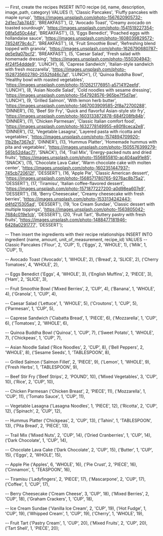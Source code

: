 -- First, create the recipes
INSERT INTO recipe (id, name, description, image_path, category) VALUES
(1, 'Classic Pancakes', 'Fluffy pancakes with maple syrup', 'https://images.unsplash.com/photo-1567620905732-2d1ec7ab7445', 'BREAKFAST'),
(2, 'Avocado Toast', 'Creamy avocado on toasted sourdough', 'https://images.unsplash.com/photo-1541519227354-08fa5d50c44d', 'BREAKFAST'),
(3, 'Eggs Benedict', 'Poached eggs with hollandaise sauce', 'https://images.unsplash.com/photo-1608039829572-78524f79c4c7', 'BREAKFAST'),
(4, 'Fruit Smoothie Bowl', 'Refreshing blend topped with granola', 'https://images.unsplash.com/photo-1626790680787-de5e9a07bcf2', 'BREAKFAST'),
(5, 'Caesar Salad', 'Fresh salad with homemade dressing', 'https://images.unsplash.com/photo-1550304943-4f24f54ddde9', 'LUNCH'),
(6, 'Caprese Sandwich', 'Italian-style sandwich with fresh mozzarella', 'https://images.unsplash.com/photo-1528735602780-2552fd46c7af', 'LUNCH'),
(7, 'Quinoa Buddha Bowl', 'Healthy bowl with roasted vegetables', 'https://images.unsplash.com/photo-1512621776951-a57141f2eefd', 'LUNCH'),
(8, 'Asian Noodle Salad', 'Cold noodles with sesame dressing', 'https://images.unsplash.com/photo-1547928576-965be7f5d7ae', 'LUNCH'),
(9, 'Grilled Salmon', 'With lemon herb butter', 'https://images.unsplash.com/photo-1467003909585-2f8a72700288', 'DINNER'),
(10, 'Beef Stir Fry', 'Quick and flavorful Asian-style stir fry', 'https://images.unsplash.com/photo-1603133872878-684f208fb84b', 'DINNER'),
(11, 'Chicken Parmesan', 'Classic Italian comfort food', 'https://images.unsplash.com/photo-1632778149955-e80f8ceca2e8', 'DINNER'),
(12, 'Vegetable Lasagna', 'Layered pasta with ricotta and vegetables', 'https://images.unsplash.com/photo-1574894709920-11b28e7367e3', 'DINNER'),
(13, 'Hummus Platter', 'Homemade hummus with pita and vegetables', 'https://images.unsplash.com/photo-1505576399279-565b52d4ac71', 'SNACK'),
(14, 'Trail Mix', 'Energy-packed nuts and dried fruits', 'https://images.unsplash.com/photo-1556855810-ac404aa91e85', 'SNACK'),
(15, 'Chocolate Lava Cake', 'Warm chocolate cake with molten center', 'https://images.unsplash.com/photo-1602351447937-745cb720612f', 'DESSERT'),
(16, 'Apple Pie', 'Classic American dessert', 'https://images.unsplash.com/photo-1568571780765-9276ac8b75a2', 'DESSERT'),
(17, 'Tiramisu', 'Italian coffee-flavored dessert', 'https://images.unsplash.com/photo-1571877227200-a0d98ea607e9', 'DESSERT'),
(18, 'Berry Cheesecake', 'Creamy cheesecake with fresh berries', 'https://images.unsplash.com/photo-1533134242443-d4fd215305ad', 'DESSERT'),
(19, 'Ice Cream Sundae', 'Classic dessert with multiple toppings', 'https://images.unsplash.com/photo-1563805042-7684c019e1cb', 'DESSERT'),
(20, 'Fruit Tart', 'Buttery pastry with fresh fruits', 'https://images.unsplash.com/photo-1488477181946-6428a0291777', 'DESSERT');

-- Then insert the ingredients with their recipe relationships
INSERT INTO ingredient (name, amount, unit_of_measurement, recipe_id) VALUES
-- Classic Pancakes
('Flour', 2, 'CUP', 1),
('Eggs', 2, 'WHOLE', 1),
('Milk', 1, 'CUP', 1),

-- Avocado Toast
('Avocado', 1, 'WHOLE', 2),
('Bread', 2, 'SLICE', 2),
('Cherry Tomatoes', 4, 'WHOLE', 2),

-- Eggs Benedict
('Eggs', 4, 'WHOLE', 3),
('English Muffins', 2, 'PIECE', 3),
('Ham', 2, 'SLICE', 3),

-- Fruit Smoothie Bowl
('Mixed Berries', 2, 'CUP', 4),
('Banana', 1, 'WHOLE', 4),
('Granola', 1, 'CUP', 4),

-- Caesar Salad
('Lettuce', 1, 'WHOLE', 5),
('Croutons', 1, 'CUP', 5),
('Parmesan', 1, 'CUP', 5),

-- Caprese Sandwich
('Ciabatta Bread', 1, 'PIECE', 6),
('Mozzarella', 1, 'CUP', 6),
('Tomatoes', 2, 'WHOLE', 6),

-- Quinoa Buddha Bowl
('Quinoa', 1, 'CUP', 7),
('Sweet Potato', 1, 'WHOLE', 7),
('Chickpeas', 1, 'CUP', 7),

-- Asian Noodle Salad
('Rice Noodles', 2, 'CUP', 8),
('Bell Peppers', 2, 'WHOLE', 8),
('Sesame Seeds', 1, 'TABLESPOON', 8),

-- Grilled Salmon
('Salmon Fillet', 2, 'PIECE', 9),
('Lemon', 1, 'WHOLE', 9),
('Fresh Herbs', 1, 'TABLESPOON', 9),

-- Beef Stir Fry
('Beef Strips', 2, 'POUND', 10),
('Mixed Vegetables', 3, 'CUP', 10),
('Rice', 2, 'CUP', 10),

-- Chicken Parmesan
('Chicken Breast', 2, 'PIECE', 11),
('Mozzarella', 1, 'CUP', 11),
('Tomato Sauce', 1, 'CUP', 11),

-- Vegetable Lasagna
('Lasagna Noodles', 1, 'PIECE', 12),
('Ricotta', 2, 'CUP', 12),
('Spinach', 2, 'CUP', 12),

-- Hummus Platter
('Chickpeas', 2, 'CUP', 13),
('Tahini', 1, 'TABLESPOON', 13),
('Pita Bread', 2, 'PIECE', 13),

-- Trail Mix
('Mixed Nuts', 2, 'CUP', 14),
('Dried Cranberries', 1, 'CUP', 14),
('Dark Chocolate', 1, 'CUP', 14),

-- Chocolate Lava Cake
('Dark Chocolate', 2, 'CUP', 15),
('Butter', 1, 'CUP', 15),
('Eggs', 2, 'WHOLE', 15),

-- Apple Pie
('Apples', 6, 'WHOLE', 16),
('Pie Crust', 2, 'PIECE', 16),
('Cinnamon', 1, 'TEASPOON', 16),

-- Tiramisu
('Ladyfingers', 2, 'PIECE', 17),
('Mascarpone', 2, 'CUP', 17),
('Coffee', 1, 'CUP', 17),

-- Berry Cheesecake
('Cream Cheese', 3, 'CUP', 18),
('Mixed Berries', 2, 'CUP', 18),
('Graham Crackers', 1, 'CUP', 18),

-- Ice Cream Sundae
('Vanilla Ice Cream', 2, 'CUP', 19),
('Hot Fudge', 1, 'CUP', 19),
('Whipped Cream', 1, 'CUP', 19),
('Cherry', 1, 'WHOLE', 19),

-- Fruit Tart
('Pastry Cream', 1, 'CUP', 20),
('Mixed Fruits', 2, 'CUP', 20),
('Tart Shell', 1, 'PIECE', 20);